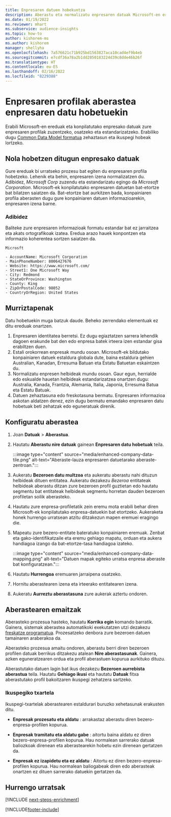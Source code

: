 ```yaml
---
title: Enpresaren datuen hobekuntza
description: Aberastu eta normalizatu enpresaren datuak Microsoft-en ereduekin.
ms.date: 01/19/2022
ms.reviewer: mhart
ms.subservice: audience-insights
ms.topic: how-to
author: kishorem-ms
ms.author: kishorem
manager: shellyha
ms.openlocfilehash: 7a576621c71b925bd1563827aca10cad4ef9b4eb
ms.sourcegitcommit: e7cdf36a78a2b1dd2850183224d39c8dde46b26f
ms.translationtype: HT
ms.contentlocale: eu-ES
ms.lasthandoff: 02/16/2022
ms.locfileid: "8229388"
---
```

# <a name="enrichment-of-company-profiles-with-enhanced-company-data"></a>Enpresaren profilak aberastea enpresaren datu hobetuekin

Erabili Microsoft-en ereduak eta konpilatutako enpresako datuak zure enpresaren profilak zuzentzeko, osatzeko eta estandarizatzeko. Erabiliko dugu [Common Data Model formatua](/common-data-model/schema/core/applicationcommon/account) zehaztasun eta ikuspegi hobeak lortzeko.

## <a name="how-we-enhance-company-data"></a>Nola hobetzen ditugun enpresako datuak

Gure ereduak bi urratseko prozesu bat egiten du enpresaren profila hobetzeko. Lehenik eta behin, enpresaren izena normalizatzen du. Adibidez, *Microsoft Corp* zuzendu eta estandarizatu egingo da *Microsoft Corporation*. Microsoft-ek konpilatutako enpresaren datuetan bat-etortze bat bilatzen saiatzen da. Bat-etortze bat aurkitzen bada, konpainiaren profila aberasten dugu gure konpainiaren datuen informazioarekin, enpresaren izena barne.


### <a name="example"></a>Adibidez

Baliteke zure enpresaren informazioak formatu estandar bat ez jarraitzea eta akats ortografikoak izatea. Eredua arazo hauek konpontzen eta informazio koherentea sortzen saiatzen da.

```Input
Microsft
```

```Output
- AccountName: Microsoft Corporation
- MainPhoneNumber: 8006427676
- Website: https://www.microsoft.com/
- Street1: One Microsoft Way
- City: Redmond
- StateOrProvince: Washington
- County: King
- ZipOrPostalCode: 98052
- CountryOrRegion: United States
```

## <a name="limitations"></a>Murriztapenak

Datu hobetuekin muga batzuk daude. Beheko zerrendako elementuak ez ditu ereduak onartzen.

1.  Enpresaren identitatea berretsi. Ez dugu egiaztatzen sarrera lehendik dagoen erakunde bat den edo enpresa batek irteera izen estandar gisa erabiltzen duen.
2.  Estali orokorrean enpresak mundu osoan. Microsoft-ek bildutako konpainiaren datuek estaldura globala dute, baina estaldura gehien Australian, Kanadan, Erresuma Batuan eta Estatu Batuetan eskaintzen du.
3.  Normalizatu enpresen helbideak mundu osoan. Gaur egun, herrialde edo eskualde hauetan helbideak estandarizatzea onartzen dugu: Australia, Kanada, Frantzia, Alemania, Italia, Japonia, Erresuma Batua eta Estatu Batuak.
4.  Datuen zehaztasuna edo freskotasuna bermatu. Enpresaren informazioa askotan aldatzen denez, ezin dugu bermatu emandako enpresaren datu hobetuak beti zehatzak edo eguneratuak direnik.

## <a name="configure-the-enrichment"></a>Konfiguratu aberastea

1. Joan **Datuak** > **Aberastua**.

1. Hautatu **Aberastu nire datuak** gainean **Enpresaren datu hobetuak** teila.

   :::image type="content" source="media/enhanced-company-data-tile.png" alt-text="Aberaste-lauza enpresaren datuetarako aberaste-zentroan.":::

1. Aukeratu **Bezeroen datu multzoa** eta aukeratu aberastu nahi dituzun helbideak dituen entitatea. Aukeratu dezakezu *Bezeroa* entitateak helbideak aberastu ditzan zure bezeroen profil guztietan edo hautatu segmentu bat entitateak helbideak segmentu horretan dauden bezeroen profiletan soilik aberasteko.

1. Hautatu zure enpresa-profiletatik zein eremu mota erabili behar diren Microsoft-ek konpilatutako enpresa-datuekin bat etortzeko. Aukeraketa honek hurrengo urratsean atzitu ditzakezun mapen eremuei eragingo die.

1.  Mapeatu zure bezero-entitate bateratuko konpainiaren eremuak. Zenbat eta gako-identifikatzaile eta eremu gehiago mapatu, orduan eta aukera handiagoa izango da bat-etortze-tasa handiagoa izateko.

    :::image type="content" source="media/enhanced-company-data-mapping.png" alt-text="Datuen mapak egiteko urratsa enpresa aberaste bat konfiguratzean.":::

1. Hautatu **Hurrengoa** eremuaren jarraipena osatzeko.

1. Hornitu aberastearen izena eta irteerako entitatearen izena.

1. Aukeratu **Aurreztu aberastasuna** zure aukerak aztertu ondoren.

## <a name="enrichment-results"></a>Aberastearen emaitzak

Aberasteko prozesua hasteko, hautatu **Korrika egin** komando barratik. Gainera, sistemak aberastea automatikoki exekutatzen utzi dezakezu [freskatze programatua](system.md#schedule-tab). Prozesatzeko denbora zure bezeroen datuen tamainaren araberakoa da.

Aberasteko prozesua amaitu ondoren, aberastu berri diren bezeroen profilen datuak berrikus ditzakezu atalean **Nire aberastasunak**. Gainera, azken eguneratzearen ordua eta profil aberastuen kopurua aurkituko dituzu.

Aberastutako datuen lagin bat ikus dezakezu **Bezeroen aurrebista aberastua** teila. Hautatu **Gehiago ikusi** eta hautatu **Datuak** fitxa aberastutako profil bakoitzaren ikuspegi zehatzera sartzeko.

### <a name="overview-card"></a>Ikuspegiko txartela

Ikuspegi-txartelak aberastearen estaldurari buruzko xehetasunak erakusten ditu. 

* **Enpresak prozesatu eta aldatu** : arrakastaz aberastu diren bezero-enpresa-profilen kopurua.

* **Enpresak tramitatu eta aldatu gabe** : aitortu baina aldatu ez diren bezero-enpresa-profilen kopurua. Hau normalean sarrerako datuak baliozkoak direnean eta aberastearekin hobetu ezin direnean gertatzen da.

* **Enpresak ez izapidetu eta ez aldatu** : Aitortu ez diren bezero-enpresa-profilen kopurua. Hau normalean baliogabeak diren edo aberasteak onartzen ez dituen sarrerako datuekin gertatzen da.

## <a name="next-steps"></a>Hurrengo urratsak

[!INCLUDE [next-steps-enrichment](../includes/next-steps-enrichment.md)]

[!INCLUDE[footer-include](../includes/footer-banner.md)]
